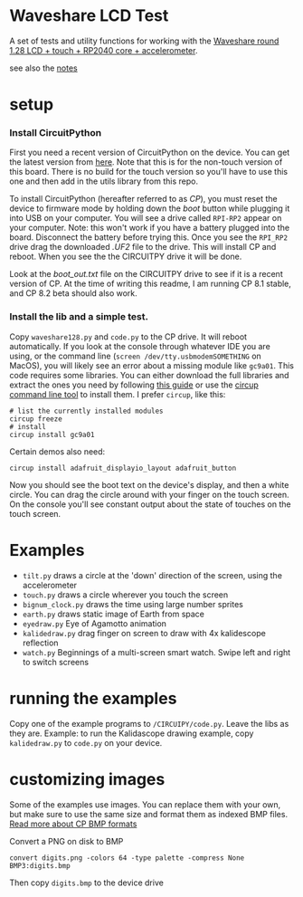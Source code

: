 # Waveshare LCD Test

A set of tests and utility functions for working with the 
[Waveshare round 1.28 LCD + touch + RP2040 core + accelerometer](https://www.waveshare.com/rp2040-touch-lcd-1.28.htm).



see also the [notes](notes.md)



# setup

### Install CircuitPython

First you need a recent version of CircuitPython on the device. You can get the latest version
from [here](https://circuitpython.org/board/waveshare_rp2040_lcd_1_28/). Note that this is for
the non-touch version of this board. There is no build for the touch version so you'll have to use
this one and then add in the utils library from this repo.

To install CircuitPython (hereafter referred to as *CP*), you must reset the device to firmware
mode by holding down the *boot* button while plugging it into USB on your computer. You will see
a drive called `RPI-RP2` appear on your computer. Note: this won't work if you have a battery plugged into the board. Disconnect the battery before trying this. Once you see the `RPI_RP2` drive
drag the downloaded *.UF2* file to the drive. This will install CP and reboot. When you see the 
the CIRCUITPY drive it will be done. 

Look at the *boot_out.txt* file on the CIRCUITPY drive to see if it
is a recent version of CP. At the time of writing this readme, I am running CP 8.1 stable,
and CP 8.2 beta should also work.

### Install the lib and a simple test.

Copy `waveshare128.py` and `code.py` to the CP drive.  It will reboot automatically. If you look
at the console through whatever IDE you are using, or the command line 
(`screen /dev/tty.usbmodemSOMETHING` on MacOS), you will likely see an error about a missing
module like `gc9a01`.  This code requires some libraries. You can either download the full libraries
and extract the ones you need by following [this guide](https://learn.adafruit.com/welcome-to-circuitpython/circuitpython-libraries) or use the [circup command line tool](https://learn.adafruit.com/keep-your-circuitpython-libraries-on-devices-up-to-date-with-circup/install-circup) to install them.
I prefer `circup`, like this:


```shell
# list the currently installed modules
circup freeze
# install 
circup install gc9a01
```

Certain demos also need:

```shell
circup install adafruit_displayio_layout adafruit_button
```

Now you should see the boot text on the device's display, and then a white circle. You can drag the circle around
with your finger on the touch screen. On the console you'll see constant output about the state of touches
on the touch screen.



# Examples

* `tilt.py` draws a circle at the  'down' direction of the screen, using the accelerometer
* `touch.py` draws a circle wherever you touch the screen
* `bignum_clock.py` draws the time using large number sprites
* `earth.py` draws static image of Earth from space
* `eyedraw.py` Eye of Agamotto animation
* `kalidedraw.py`  drag finger on screen to draw with 4x kalidescope reflection
* `watch.py` Beginnings of a multi-screen smart watch. Swipe left and right to switch screens

# running the examples

Copy one of the example programs to `/CIRCUIPY/code.py`. Leave the libs as they are. 
Example: to run the Kalidascope drawing example, copy `kalidedraw.py` to `code.py` on your device.



# customizing images

Some of the examples use images. You can replace them with your own, but make sure
to use the same size and format them as indexed BMP files. [Read more about CP BMP formats](https://learn.adafruit.com/creating-your-first-tilemap-game-with-circuitpython/indexed-bmp-graphics)

Convert a PNG on disk to BMP

```shell
convert digits.png -colors 64 -type palette -compress None BMP3:digits.bmp
```

Then copy `digits.bmp` to the device drive